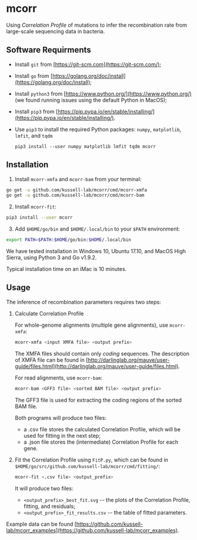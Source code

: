 # mcorr
Using _Correlation Profile_ of mutations to infer the recombination rate from large-scale sequencing data in bacteria.

## Software Requirments
* Install `git` from [https://git-scm.com](https://git-scm.com/);
* Install `go` from [https://golang.org/doc/install](https://golang.org/doc/install);
* Install `python3` from [https://www.python.org/](https://www.python.org/) (we found running issues using the default Python in MacOS);
* Install `pip3` from [https://pip.pypa.io/en/stable/installing/](https://pip.pypa.io/en/stable/installing/).
* Use `pip3` to install the required Python packages: `numpy`, `matplotlib`, `lmfit`, and `tqdm`

    `pip3 install --user numpy matplotlib lmfit tqdm mcorr`

## Installation
1. Install `mcorr-xmfa` and `mcorr-bam` from your terminal:
```sh
go get -u github.com/kussell-lab/mcorr/cmd/mcorr-xmfa
go get -u github.com/kussell-lab/mcorr/cmd/mcorr-bam
```
2. Install `mcorr-fit`:
```sh
pip3 install --user mcorr
```
3. Add `$HOME/go/bin` and `$HOME/.local/bin` to your `$PATH` environment:
```sh
export PATH=$PATH:$HOME/go/bin:$HOME/.local/bin
```

We have tested installation in Windows 10, Ubuntu 17.10, and MacOS High Sierra, using Python 3 and Go v1.9.2.

Typical installation time on an iMac is 10 minutes.

## Usage
The inference of recombination parameters requires two steps:

1. Calculate Correlation Profile

    For whole-genome alignments (multiple gene alignments), use `mcorr-xmfa`:

    ```sh
    mcorr-xmfa <input XMFA file> <output prefix>
    ```
    The XMFA files should contain only *coding* sequences. The description of XMFA file can be found in [http://darlinglab.org/mauve/user-guide/files.html](http://darlinglab.org/mauve/user-guide/files.html).

    For read alignments, use `mcorr-bam`:
    ```sh
    mcorr-bam <GFF3 file> <sorted BAM file> <output prefix>
    ```
    The GFF3 file is used for extracting the coding regions of the sorted BAM file.

    Both programs will produce two files:
    * a .csv file stores the calculated Correlation Profile, which will be used for fitting in the next step;
    * a .json file stores the (intermediate) Correlation Profile for each gene.

2. Fit the Correlation Profile using `FitP.py`, which can be found in `$HOME/go/src/github.com/kussell-lab/mcorr/cmd/fitting/`:

    ```sh
    mcorr-fit <.csv file> <output_prefix>
    ```

    It will produce two files:

    * `<output_prefix>_best_fit.svg` -- the plots of the Correlation Profile, fitting, and residuals;
    * `<output_prefix>_fit_results.csv` -- the table of fitted parameters.

Example data can be found [https://github.com/kussell-lab/mcorr_examples](https://github.com/kussell-lab/mcorr_examples).
